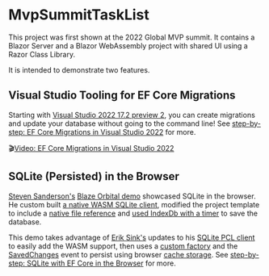 # MvpSummitTaskList

This project was first shown at the 2022 Global MVP summit. It contains a Blazor Server and a Blazor WebAssembly project with shared UI using a Razor Class Library.

It is intended to demonstrate two features.

## Visual Studio Tooling for EF Core Migrations

Starting with [Visual Studio 2022 17.2 preview 2](https://visualstudio.microsoft.com/vs/preview/), you can create migrations and update your database without going to the command line! See [step-by-step: EF Core Migrations in Visual Studio 2022](./docs/migrations.md) for more.

🎬[Video: EF Core Migrations in Visual Studio 2022](https://youtu.be/j2XuiWq9Qes)

## SQLite (Persisted) in the Browser

[Steven Sanderson's](https://twitter.com/stevensanderson) [Blaze Orbital demo](https://github.com/SteveSandersonMS/BlazeOrbital) showcased SQLite in the browser. He custom built [a native WASM SQLite client](https://github.com/SteveSandersonMS/BlazeOrbital/blob/main/BlazeOrbital/ManufacturingHub/Data/e_sqlite3.o), modified the project template to include a [native file reference](https://github.com/SteveSandersonMS/BlazeOrbital/blob/main/BlazeOrbital/ManufacturingHub/BlazeOrbital.ManufacturingHub.csproj#HL30) and [used IndexDb with a timer](https://github.com/SteveSandersonMS/BlazeOrbital/blob/main/BlazeOrbital/ManufacturingHub/wwwroot/dbstorage.js) to save the database.

This demo takes advantage of [Erik Sink's](https://twitter.com/eric_sink) updates to his [SQLite PCL client](https://github.com/ericsink/SQLitePCL.raw) to easily add the WASM support, then uses a [custom factory](https://github.com/JeremyLikness/MvpSummitTaskList/blob/main/MvpSummitWasm/Data/SynchronizedSummitDbContextFactory.cs) and the [SavedChanges](https://github.com/JeremyLikness/MvpSummitTaskList/blob/main/MvpSummitWasm/Data/SynchronizedSummitDbContextFactory.cs#HL41) event to persist using browser [cache storage](https://developer.mozilla.org/en-US/docs/Web/API/Cache). See [step-by-step: SQLite with EF Core in the Browser](./docs/wasm.md) for more.
